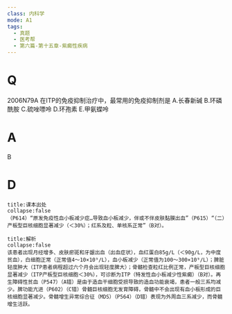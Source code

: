 ```yaml
---
class: 内科学
mode: A1
tags:
  - 真题
  - 医考帮
  - 第六篇-第十五章-紫癜性疾病
---
```


# Q
2006N79A 在ITP的免疫抑制治疗中，最常用的免疫抑制剂是
A.长春新碱
B.环磷酰胺
C.硫唑嘌呤
D.环孢素
E.甲氨蝶呤

# A
B
# D
```ad-note
title:课本出处
collapse:false
（P614）“原发免疫性血小板减少症…导致血小板减少，伴或不伴皮肤黏膜出血”（P615）“（二）产板型巨核细胞显著减少（＜30%）；红系及粒、单核系正常”（B对）。
```

```ad-summary
title:解析
collapse:false
该患者出现月经增多、皮肤瘀斑和牙龈出血（出血症状），血红蛋白85g/L（＜90g/L，为中度贫血），白细胞正常（正常值4～10×10⁹/L），血小板减少（正常值为100～300×10⁹/L）；脾脏轻度肿大（ITP患者病程超过六个月会出现轻度脾大）；骨髓检查粒红比例正常，产板型巨核细胞显著减少（ITP产板型巨核细胞＜30%），可诊断为ITP（特发性血小板减少性紫癜）（B对）。再生障碍性贫血（P547）（A错）是由于造血干细胞受损导致的造血功能衰竭，患者一般三系均减少。脾功能亢进（P602）（C错）骨髓巨核细胞无发育障碍，骨髓中不会出现有血小板形成的巨核细胞显著减少。骨髓增生异常综合征（MDS）（P564）（D错）表现为外周血三系减少，而骨髓增生活跃。
```

